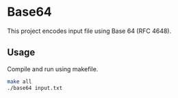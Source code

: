 # Base64

This project encodes input file using Base 64 (RFC 4648).

## Usage
Compile and run using makefile.
```bash
make all
./base64 input.txt
``` 